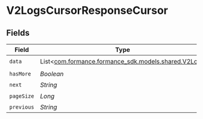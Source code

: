 # V2LogsCursorResponseCursor


## Fields

| Field                                                                               | Type                                                                                | Required                                                                            | Description                                                                         | Example                                                                             |
| ----------------------------------------------------------------------------------- | ----------------------------------------------------------------------------------- | ----------------------------------------------------------------------------------- | ----------------------------------------------------------------------------------- | ----------------------------------------------------------------------------------- |
| `data`                                                                              | List<[com.formance.formance_sdk.models.shared.V2Log](../../models/shared/V2Log.md)> | :heavy_check_mark:                                                                  | N/A                                                                                 |                                                                                     |
| `hasMore`                                                                           | *Boolean*                                                                           | :heavy_check_mark:                                                                  | N/A                                                                                 | false                                                                               |
| `next`                                                                              | *String*                                                                            | :heavy_minus_sign:                                                                  | N/A                                                                                 |                                                                                     |
| `pageSize`                                                                          | *Long*                                                                              | :heavy_check_mark:                                                                  | N/A                                                                                 | 15                                                                                  |
| `previous`                                                                          | *String*                                                                            | :heavy_minus_sign:                                                                  | N/A                                                                                 | YXVsdCBhbmQgYSBtYXhpbXVtIG1heF9yZXN1bHRzLol=                                        |